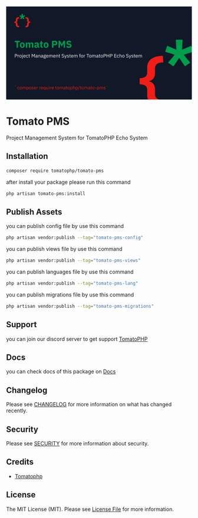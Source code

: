 ![Screenshot](https://github.com/tomatophp/tomato-pms/blob/master/art/screenshot.png)

# Tomato PMS

Project Management System for TomatoPHP Echo System

## Installation

```bash
composer require tomatophp/tomato-pms
```
after install your package please run this command

```bash
php artisan tomato-pms:install
```

## Publish Assets

you can publish config file by use this command

```bash
php artisan vendor:publish --tag="tomato-pms-config"
```

you can publish views file by use this command

```bash
php artisan vendor:publish --tag="tomato-pms-views"
```

you can publish languages file by use this command

```bash
php artisan vendor:publish --tag="tomato-pms-lang"
```

you can publish migrations file by use this command

```bash
php artisan vendor:publish --tag="tomato-pms-migrations"
```

## Support

you can join our discord server to get support [TomatoPHP](https://discord.gg/Xqmt35Uh)

## Docs

you can check docs of this package on [Docs](https://docs.tomatophp.com/plugins/laravel-package-generator)

## Changelog

Please see [CHANGELOG](CHANGELOG.md) for more information on what has changed recently.

## Security

Please see [SECURITY](SECURITY.md) for more information about security.

## Credits

- [Tomatophp](mailto:info@3x1.io)

## License

The MIT License (MIT). Please see [License File](LICENSE.md) for more information.

